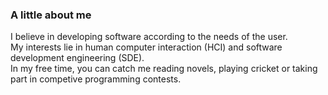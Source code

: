 ### A little about me

I believe in developing software according to the needs of the user.  
My interests lie in human computer interaction (HCI) and software development engineering (SDE).  
In my free time, you can catch me reading novels, playing cricket or taking part in competive programming contests.
